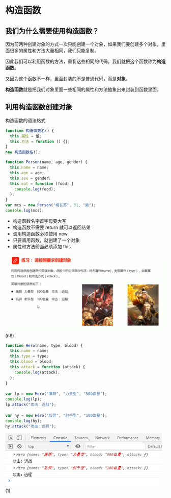# 构造函数

## 我们为什么需要使用构造函数？

因为前两种创建对象的方式一次只能创建一个对象，如果我们要创建多个对象，里面很多的属性和方法大量相同，我们只能复制。

因此我们可以利用函数的方法，重复这些相同的代码，我们就把这个函数称为**构造函数**。

又因为这个函数不一样，里面封装的不是普通代码，而是**对象**。

**构造函数**就是把我们对象里面一些相同的属性和方法抽象出来封装到函数里面。

## 利用构造函数创建对象

构造函数的语法格式

```javascript
function 构造函数名() {
  this.属性 = 值;
  this.方法 = function () {};
}
new 构造函数名();
```

```javascript
function Person(name, age, gender) {
  this.name = name;
  this.age = age;
  this.sex = gender;
  this.eat = function (food) {
    console.log(food);
  };
}
var mcs = new Person("梅长苏", 31, "男");
console.log(mcs);
```

- 构造函数名字首字母要大写
- 构造函数不需要 return 就可以返回结果
- 调用构造函数必须使用 new
- 只要调用函数，就创建了一个对象
- 属性和方法前面必须添加 this

![image](../images/44.5/n8.png)(n8)

```javascript
function Hero(name, type, blood) {
  this.name = name;
  this.type = type;
  this.blood = blood;
  this.attack = function (attack) {
    console.log(attack);
  };
}

var lp = new Hero("廉颇", "力量型", "500血量");
console.log(lp);
lp.attack("攻击：近战");

var hy = new Hero("后羿", "射手型", "100血量");
console.log(hy);
hy.attack("攻击：远程");
```

![image](../images/44.5/1.png)(1)
